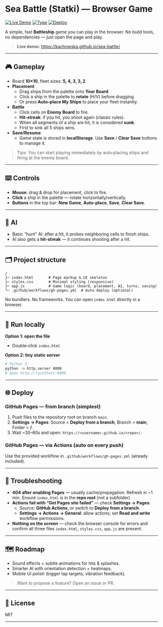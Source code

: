 # Sea Battle (Statki) — Browser Game

[![Live Demo](https://img.shields.io/badge/Live%20Demo-Open-blue)](https://kachowska.github.io/sea-battle/)
[![Type](https://img.shields.io/badge/Static-HTML%2FCSS%2FJS-informational)](#)
[![Deploy](https://img.shields.io/badge/GitHub%20Pages-Auto--deploy-success)](#)

A simple, fast **Battleship** game you can play in the browser. No build tools, no dependencies — just open the page and play.

> **Live demo:** https://kachowska.github.io/sea-battle/

---

## 🎮 Gameplay

- Board **10×10**, fleet sizes: **5, 4, 3, 3, 2**.
- **Placement**
  - Drag ships from the palette onto **Your Board**.
  - Click a ship in the palette to **rotate** (H/V) before dragging.
  - Or press **Auto‑place My Ships** to place your fleet instantly.
- **Battle**
  - Click cells on **Enemy Board** to fire.
  - **Hit‑streak**: if you hit, you shoot again (classic rules).
  - When all segments of a ship are hit, it is considered **sunk**.
  - First to sink all 5 ships wins.
- **Save/Resume**
  - Game state is stored in **localStorage**. Use **Save** / **Clear Save** buttons to manage it.

> Tips: You can start playing immediately by auto‑placing ships and firing at the enemy board.

---

## ⌨️ Controls

- **Mouse**: drag & drop for placement, click to fire.
- **Click** a ship in the palette — rotate horizontally/vertically.
- **Buttons** in the top bar: **New Game**, **Auto‑place**, **Save**, **Clear Save**.

---

## 🧠 AI

- Basic “hunt” AI: after a hit, it probes neighboring cells to finish ships.
- AI also gets a **hit‑streak** — it continues shooting after a hit.

---

## 🗂️ Project structure

```
/
├─ index.html       # Page markup & UI skeleton
├─ styles.css       # Minimal styling (responsive)
├─ app.js           # Game logic (board, placement, AI, turns, saving)
└─ .github/workflows/gh-pages.yml  # Auto-deploy (optional)
```

No bundlers. No frameworks. You can open `index.html` directly in a browser.

---

## 🚀 Run locally

**Option 1: open the file**
- Double‑click `index.html`

**Option 2: tiny static server**

```bash
# Python 3
python -m http.server 8000
# open http://localhost:8000
```

---

## 🌐 Deploy

### GitHub Pages — from branch (simplest)
1. Push files to the repository root on branch `main`.
2. **Settings → Pages**: Source = **Deploy from a branch**, Branch = **main**, Folder = **/**.
3. Wait ~30–60s and open: `https://<username>.github.io/<repo>/`.

### GitHub Pages — via Actions (auto on every push)
Use the provided workflow in `.github/workflows/gh-pages.yml` (already included).

---

## 🧩 Troubleshooting

- **404 after enabling Pages** — usually cache/propagation. Refresh in ~1 min. Ensure `index.html` is in the **repo root** (not a subfolder).
- **Actions fail with “Get Pages site failed”** — check **Settings → Pages**:
  - Source: **GitHub Actions**, or switch to **Deploy from a branch**.
  - **Settings → Actions → General**: allow actions; set **Read and write** workflow permissions.
- **Nothing on the screen** — check the browser console for errors and confirm all three files `index.html`, `styles.css`, `app.js` are present.

---

## 🗺️ Roadmap

- Sound effects + subtle animations for hits & splashes.
- Smarter AI with orientation detection + heatmaps.
- Mobile UI polish (bigger tap targets, vibration feedback).

> Want to propose a feature? Open an issue or PR.

---

## 📝 License

MIT

---

